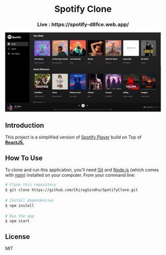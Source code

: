 <h1 align="center">Spotify Clone </h1>

<h3 align="center"><b> Live : https://spotify-d8fce.web.app/ </b></h3>

<a href="https://spotify-d8fce.web.app/" alt="Spotify"><img src="repository-open-graph-template.png"></a>

## Introduction
This project is a simplified version of <a href="https://open.spotify.com/" target="_blank">Spotify Player</a> build on Top of <a href="https://reactjs.org/" target="_blank"><b>ReactJS.</b></a>


## How To Use

To clone and run this application, you'll need [Git](https://git-scm.com) and [Node.js](https://nodejs.org/en/download/) (which comes with [npm](http://npmjs.com)) installed on your computer. From your command line:

```bash
# Clone this repository
$ git clone https://github.com/ChiragSindhu/SpotifyClone.git

# Install dependencies
$ npm install

# Run the app
$ npm start
```

## License
MIT

